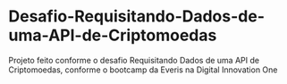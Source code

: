 # Desafio-Requisitando-Dados-de-uma-API-de-Criptomoedas
Projeto feito conforme o desafio Requisitando Dados de uma API de Criptomoedas, conforme o bootcamp da Everis na Digital Innovation One
